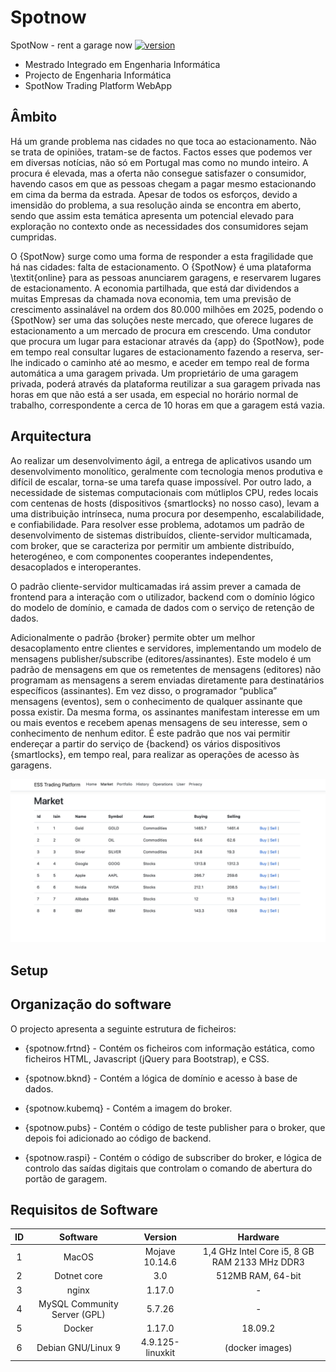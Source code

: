 # Spotnow
SpotNow - rent a garage now
[![version][version]]() 
* Mestrado Integrado em Engenharia Informática
* Projecto de Engenharia Informática
* SpotNow Trading Platform WebApp

## Âmbito
Há um grande problema nas cidades no que toca ao estacionamento. Não se trata de opiniões, tratam-se de factos. Factos esses que podemos ver em diversas notícias, não só em Portugal mas como no mundo inteiro. A procura é elevada, mas a oferta não consegue satisfazer o consumidor, havendo casos em que as pessoas chegam a pagar mesmo estacionando em cima da berma da estrada.
Apesar de todos os esforços, devido a imensidão do problema, a sua resolução ainda se encontra em aberto, sendo que assim esta temática apresenta um potencial elevado para exploração no contexto onde as necessidades dos consumidores sejam cumpridas.

O {SpotNow} surge como uma forma de responder a esta fragilidade que há nas cidades: falta de estacionamento.
O {SpotNow} é uma plataforma \textit{online} para as pessoas anunciarem garagens, e reservarem lugares de estacionamento.
A economia partilhada, que está dar dividendos a muitas Empresas da chamada nova economia, tem uma previsão de crescimento assinalável na ordem dos 80.000 milhões em 2025, podendo o {SpotNow} ser uma das soluções neste mercado, que oferece lugares de estacionamento a um mercado de procura em crescendo. 
Uma condutor que procura um lugar para estacionar através da {app} do {SpotNow}, pode em tempo real consultar lugares de estacionamento fazendo a reserva, ser-lhe indicado o caminho até ao mesmo, e aceder em tempo real de forma automática a uma garagem privada.
Um proprietário de uma garagem privada, poderá através da plataforma reutilizar a sua garagem privada nas horas em que não está a ser usada, em especial no horário normal de trabalho, correspondente a cerca de 10 horas em que a garagem está vazia.

## Arquitectura
Ao realizar um desenvolvimento ágil, a entrega de aplicativos usando um desenvolvimento monolítico, geralmente com tecnologia menos produtiva e difícil de escalar, torna-se uma tarefa quase impossível. 
Por outro lado, a necessidade de sistemas computacionais com mútliplos CPU, redes locais com centenas de hosts (dispositivos \{smartlocks} no nosso caso), levam a uma distribuição intrínseca, numa procura por desempenho, escalabilidade, e confiabilidade.
Para resolver esse problema, adotamos um padrão de desenvolvimento de sistemas distribuídos, cliente-servidor multicamada, com broker, que se caracteriza por permitir um ambiente distribuído, heterogéneo, e com componentes cooperantes independentes, desacoplados e interoperantes.

O padrão cliente-servidor multicamadas irá assim prever a camada de frontend para a interação com o utilizador, backend com o domínio lógico do modelo de domínio, e camada de dados com o serviço de retenção de dados.

Adicionalmente o padrão {broker} permite obter um melhor desacoplamento entre clientes e servidores, implementando um modelo de mensagens publisher/subscribe (editores/assinantes). Este modelo é um padrão de mensagens em que os remetentes de mensagens (editores) não programam as mensagens a serem enviadas diretamente para destinatários específicos (assinantes). Em vez disso, o programador “publica” mensagens (eventos), sem o conhecimento de qualquer assinante que possa existir.
Da mesma forma, os assinantes manifestam interesse em um ou mais eventos e recebem apenas mensagens de seu interesse, sem o conhecimento de nenhum editor.
É este padrão que nos vai permitir endereçar a partir do serviço de {backend} os vários dispositivos {smartlocks}, em tempo real, para realizar as operações de acesso às garagens.

<img src="https://github.com/fmoraispires/ESS-Trading-Platform/blob/master/esstp/Views/market.png" width="600px">


## Setup


## Organização do software

O projecto apresenta a seguinte estrutura de ficheiros:

* {spotnow.frtnd} - Contém os ficheiros com informação estática, como ficheiros HTML, Javascript (jQuery para Bootstrap), e CSS.

* {spotnow.bknd} - Contém a lógica de domínio e acesso à base de dados. 

* {spotnow.kubemq} - Contém a imagem do broker.

* {spotnow.pubs} - Contém o código de teste publisher para o broker, que depois foi adicionado ao código de backend.

* {spotnow.raspi} - Contém o código de subscriber do broker, e lógica de controlo das saídas digitais que controlam o comando de abertura do portão de garagem.


## Requisitos de Software

|  ID   |            Software             |       Version       |                      Hardware                      |
|:-----:|:-------------------------------:|:-------------------:|:--------------------------------------------------:|
|   1   |              MacOS              |   Mojave 10.14.6    |  1,4 GHz Intel Core i5, 8 GB RAM 2133 MHz   DDR3   |
|   2   |           Dotnet core           |         3.0         |                 512MB RAM, 64-bit                  |
|   3   |              nginx              |       1.17.0        |                         -                          |
|   4   |  MySQL Community Server (GPL)   |       5.7.26        |                         -                          |
|   5   |             Docker              |       1.17.0        |                      18.09.2                       |
|   6   |       Debian GNU/Linux 9        |  4.9.125-linuxkit   |                  (docker images)                   |



<!-- Markdown -->
[version]: https://img.shields.io/badge/version-3.0-brightgreen.svg
